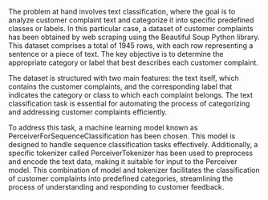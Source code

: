 The problem at hand involves text classification, where the goal is to analyze customer complaint text and categorize it into specific predefined classes or labels. In this particular case, a dataset of customer complaints has been obtained by web scraping using the Beautiful Soup Python library. This dataset comprises a total of 1945 rows, with each row representing a sentence or a piece of text. The key objective is to determine the appropriate category or label that best describes each customer complaint.

The dataset is structured with two main features: the text itself, which contains the customer complaints, and the corresponding label that indicates the category or class to which each complaint belongs. The text classification task is essential for automating the process of categorizing and addressing customer complaints efficiently.

To address this task, a machine learning model known as PerceiverForSequenceClassification has been chosen. This model is designed to handle sequence classification tasks effectively. Additionally, a specific tokenizer called PerceiverTokenizer has been used to preprocess and encode the text data, making it suitable for input to the Perceiver model. This combination of model and tokenizer facilitates the classification of customer complaints into predefined categories, streamlining the process of understanding and responding to customer feedback.




